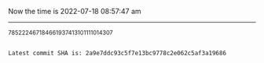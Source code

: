 Now the time is 2022-07-18 08:57:47 am

---

<small>785222467184661937413101111014307</small>

```txt

Latest commit SHA is: 2a9e7ddc93c5f7e13bc9778c2e062c5af3a19686
```
